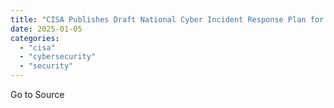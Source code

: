 ```yaml
---
title: "CISA Publishes Draft National Cyber Incident Response Plan for Public Comment"
date: 2025-01-05
categories: 
  - "cisa"
  - "cybersecurity"
  - "security"
---
```


Go to Source
